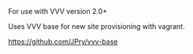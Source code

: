 For use with VVV version 2.0+

Uses VVV base for new site provisioning with vagrant.

https://github.com/JPry/vvv-base